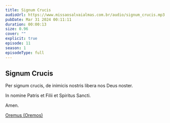 ```yaml
---
title: Signum Crucis
audioUrl: https://www.missaosalvaialmas.com.br/audio/signum_crucis.mp3
pubDate: Mar 31 2024 00:11:11
duration: 00:00:13
size: 0.96
cover: ""
explicit: true
episode: 11
season: 1
episodeType: full
---
```


## Signum Crucis

Per signum crucis, de inimicis nostris libera nos Deus noster.

In nomine Patris et Filii et Spiritus Sancti.

Amen.

<div class="text-center mt-16">
  <a class="btn btn-accent mt-9" href="/episode/11post">Oremus (Oremos)</a>
</div>